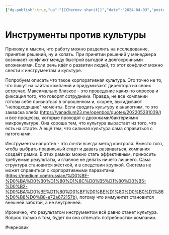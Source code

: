 ```yaml
---
{"dg-publish":true,"up":"[[Chernov sharit]]","date":"2024-04-03","posted":"https://t.me/chernov_sharit/528","modified_at":"2024-04-04T10:16:04+03:00","published_at":"2024-04-04T19:05:00+03:00","dg-path":"/chernov_sharit/2024-04-03 инструменты против культуры.md","permalink":"/chernov-sharit/2024-04-03-instrumenty-protiv-kultury/","dgPassFrontmatter":true}
---
```



# Инструменты против культуры

Прихожу к мысли, что работу можно разделить на исследование, принятие решений, ну и копать. При принятии решений у менеджера возникает конфликт между быстрой выгодой и долгосрочными вложениями. Если речь идёт о развитии людей, то этот конфликт можно свести к инструментам и культуре.

Попробуем описать что такое корпоративная культура. Это точно не то, что пишут на сайтах компаний и придумывают директора на своих встречах. Максимально близкое - это проведение каких-то опросов и фиксация того, что говорят сотрудники. Правда, не все компании готовы себе признаться в опрошенном и, скорее, выкидывают "неподходящие" моменты. Если сводить культуру к аналогиям, то это закваска хлеба (https://vanadium23.me/openbox/quotes/202205281039/) и все процессы, которые проходят с дрожжами/бактериями/микрокультуре. Она хороша тем, что культура вырастает из того, что есть на старте. А ещё тем, что сильная культура сама справиться с патогенами.

Инструменты напротив - это *почти* всегда метод контроля. Вместо того, чтобы выбрать правильный старт и давать развиваться, компания создаёт рамки. В этих рамках можно стать эффективным, приносить требуемые результаты, и главное не делать ничего лишнего. Сама структура становится жёсткой, и в следствии хрупкой. Система не может справиться с корпоративными паразитами (https://medium.com/russian/%D0%BE-%D0%BA%D0%B0%D1%80%D1%8C%D0%B5%D1%80%D0%B5-%D0%B2-%D0%BA%D0%BE%D1%80%D0%BF%D0%BE%D1%80%D0%B0%D1%86%D0%B8%D0%B8-e72a672157b), потому что иммунитет становится внешней заботой, а не внутренней.

Иронично, что результатом инструментом всё равно станет культура. Вопрос только в том, будет ли она отвечать потребностям компании. 

#черновик 
